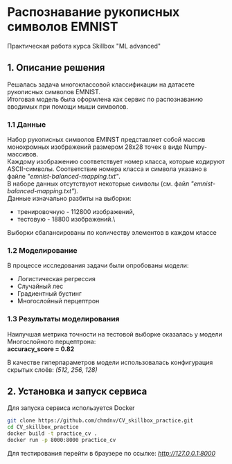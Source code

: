 # Распознавание рукописных символов EMNIST
Практическая работа курса Skillbox "ML advanced" 

## 1. Описание решения

Решалась задача многоклассовой классификации на датасете рукописных символов EMNIST.\
Итоговая модель была оформлена как сервис по распознаванию вводимых при помощи мыши символов.

### 1.1 Данные
Набор рукописных символов EMINST представляет собой массив монохромных изображений размером 28х28 точек в виде Numpy-массивов.\
Каждому изображению соответствует номер класса, которые кодируют ASCII-символы. Соответствие номера класса и символа указано в файле *"emnist-balanced-mapping.txt"*.\
В наборе данных отсутствуют некоторые символы (см. файл *"emnist-balanced-mapping.txt"*).\
Данные изначально разбиты на выборки:
* тренировочную - 112800 изображений,
* тестовую - 18800 изображений.\

Выборки сбалансированы по количеству элементов в каждом классе

### 1.2 Моделирование
В процессе исследования задачи были опробованы модели:
* Логистическая регрессия
* Случайный лес
* Градиентный бустинг
* Многослойный перцептрон


### 1.3 Результаты моделирования
Наилучшая метрика точности на тестовой выборке оказалась у модели Многослойного перцептрона:\
**accuracy_score = 0.82**

В качестве гиперпараметров модели использовалась конфигурация скрытых слоёв: *(512, 256, 128)*


## 2. Установка и запуск сервиса

Для запуска сервиса используется Docker


```bash
git clone https://github.com/chmdnv/CV_skillbox_practice.git
cd CV_skillbox_practice
docker build -t practice_cv .
docker run -p 8000:8000 practice_cv
```

Для тестирования перейти в браузере по ссылке:
*http://127.0.0.1:8000*
